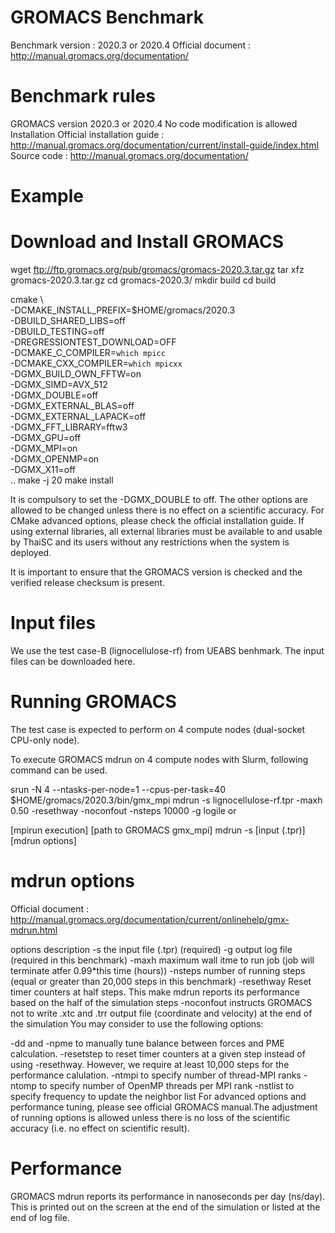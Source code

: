 # GROMACS Benchmark
Benchmark version : 2020.3 or 2020.4
Official document : http://manual.gromacs.org/documentation/

# Benchmark rules
GROMACS version 2020.3 or 2020.4
No code modification is allowed
Installation
Official installation guide : http://manual.gromacs.org/documentation/current/install-guide/index.html
Source code : http://manual.gromacs.org/documentation/

# Example
# Download and Install GROMACS
wget ftp://ftp.gromacs.org/pub/gromacs/gromacs-2020.3.tar.gz
tar xfz gromacs-2020.3.tar.gz
cd gromacs-2020.3/
mkdir build
cd build

cmake \                                 
        -DCMAKE_INSTALL_PREFIX=$HOME/gromacs/2020.3 \
        -DBUILD_SHARED_LIBS=off \
        -DBUILD_TESTING=off \
        -DREGRESSIONTEST_DOWNLOAD=OFF \
        -DCMAKE_C_COMPILER=`which mpicc` \
        -DCMAKE_CXX_COMPILER=`which mpicxx` \
        -DGMX_BUILD_OWN_FFTW=on \
        -DGMX_SIMD=AVX_512 \
        -DGMX_DOUBLE=off \
        -DGMX_EXTERNAL_BLAS=off \
        -DGMX_EXTERNAL_LAPACK=off \
        -DGMX_FFT_LIBRARY=fftw3 \
        -DGMX_GPU=off \
        -DGMX_MPI=on \
        -DGMX_OPENMP=on \
        -DGMX_X11=off \
        ..
make -j 20
make install

It is compulsory to set the -DGMX_DOUBLE to off. The other options are allowed to be changed unless there is no effect on a scientific accuracy. For CMake advanced options, please check the official installation guide.
If using external libraries, all external libraries must be available to and usable by ThaiSC and its users without any restrictions when the system is deployed.

It is important to ensure that the GROMACS version is checked and the verified release checksum is present.

# Input files
We use the test case-B (lignocellulose-rf) from UEABS benhmark. The input files can be downloaded here.

# Running GROMACS
The test case is expected to perform on 4 compute nodes (dual-socket CPU-only node).

To execute GROMACS mdrun on 4 compute nodes with Slurm, following command can be used.

srun -N 4 --ntasks-per-node=1 --cpus-per-task=40 $HOME/gromacs/2020.3/bin/gmx_mpi mdrun -s lignocellulose-rf.tpr -maxh 0.50 -resethway -noconfout -nsteps 10000 -g logile 
or

[mpirun execution] [path to GROMACS gmx_mpi] mdrun -s [input (.tpr)] [mdrun options]

# mdrun options
Official document : http://manual.gromacs.org/documentation/current/onlinehelp/gmx-mdrun.html

options	description
-s	the input file (.tpr) (required)
-g	output log file (required in this benchmark)
-maxh	maximum wall itme to run job (job will terminate atfer 0.99*this time (hours))
-nsteps	number of running steps (equal or greater than 20,000 steps in this benchmark)
-resethway	Reset timer counters at half steps. This make mdrun reports its performance based on the half of the simulation steps
-noconfout	instructs GROMACS not to write .xtc and .trr output file (coordinate and velocity) at the end of the simulation
You may consider to use the following options:

-dd and -npme to manually tune balance between forces and PME calculation.
-resetstep to reset timer counters at a given step instead of using -resethway. However, we require at least 10,000 steps for the performance calulation.
-ntmpi to specify number of thread-MPI ranks
-ntomp to specify number of OpenMP threads per MPI rank
-nstlist to specify frequency to update the neighbor list
For advanced options and performance tuning, please see official GROMACS manual.The adjustment of running options is allowed unless there is no loss of the scientific accuracy (i.e. no effect on scientific result).

# Performance
GROMACS mdrun reports its performance in nanoseconds per day (ns/day). This is printed out on the screen at the end of the simulation or listed at the end of log file.
